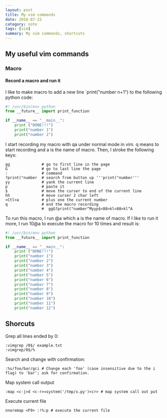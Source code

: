 ```yaml
---
layout: post
title: My vim commands
date: 2018-07-22
category: note
tags: [vim]
summary: My vim commands, shortcuts 
---
```


## My useful vim commands

### Macro

#### Record a macro and run it

I like to make macro to add a new line `print("number n+1") to the following python code:

```python
#! /usr/bin/env python
from __future__ import print_function

if __name__ == "__main__":
    print ("DONE!!!")
    print("number 1")
    print("number 2")

```

I start recording my macro with qa under normal mode in vim. q means to start recording and a is the name of macro. Then, I stroke the following keys:

```
gg              # go to first line in the page 
G               # go to last line the page
:               # command 
?print("number  # search from button up '''print("number'''
yy              # yank the current line
p               # paste it
$               # move the curser to end of the current line
hh              # move curser 2 char left
<Ctl>a          # plus one the current number
q               # end the macro recording
                #  ggG?print("number^Myyp$<80>kl<80>kl^A
```

To run this macro, I run @a which a is the name of macro. If I like to run it more, I run 10@a to execute the macro for 10 times and result is:

```python
#! /usr/bin/env python
from __future__ import print_function

if __name__ == "__main__":
    print ("DONE!!!")
    print("number 1")
    print("number 2")
    print("number 3")
    print("number 4")
    print("number 5")
    print("number 6")
    print("number 7")
    print("number 8")
    print("number 9")
    print("number 10")
    print("number 11")
    print("number 12")
```

## Shorcuts

Grep all lines ended by 0:

```
:vimgrep /0$/ example.txt
:vimgrep/0$/%
```

Search and change with confirmation:

```
:%s/foo/bar/gci # Change each 'foo' (case insensitive due to the i flag) to 'bar'; ask for confirmation.
```

Map system call output

```
:map <c-j>d <c-r>=system('/tmp/x.py')<cr> # map system call out put
```

Execute current file

```
nnoremap <F9> :!%:p # execute the current file
```
